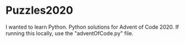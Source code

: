 # Puzzles2020
I wanted to learn Python. Python solutions for Advent of Code 2020. If running this locally, use the "adventOfCode.py" file.
